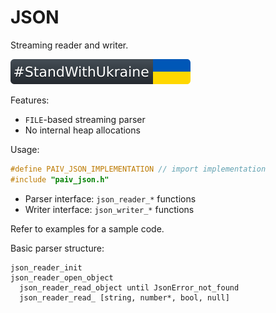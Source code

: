 JSON
==
Streaming reader and writer.

[![standwithukraine](docs/StandWithUkraine.svg)](https://ukrainewar.carrd.co/)

Features:
- `FILE`-based streaming parser
- No internal heap allocations

Usage:
```c
#define PAIV_JSON_IMPLEMENTATION // import implementation
#include "paiv_json.h"
```

- Parser interface: `json_reader_*` functions
- Writer interface: `json_writer_*` functions

Refer to examples for a sample code.

Basic parser structure:
```
json_reader_init
json_reader_open_object
  json_reader_read_object until JsonError_not_found
  json_reader_read_ [string, number*, bool, null]
```
